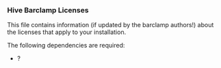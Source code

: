 ### Hive Barclamp Licenses

This file contains information (if updated by the barclamp authors!) about the licenses that apply to your installation.

The following dependencies are required:

* ?



